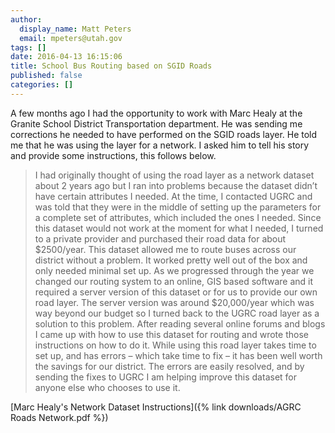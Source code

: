 ```yaml
---
author:
  display_name: Matt Peters
  email: mpeters@utah.gov
tags: []
date: 2016-04-13 16:15:06
title: School Bus Routing based on SGID Roads
published: false
categories: []
---
```


A few months ago I had the opportunity to work with Marc Healy at the Granite School District Transportation department.  He was sending me corrections he needed to have performed on the SGID roads layer.  He told me that he was using the layer for a network.  I asked him to tell his story and provide some instructions, this follows below.

> I had originally thought of using the road layer as a network dataset about 2 years ago but I ran into problems because the dataset didn’t have certain attributes I needed. At the time, I contacted UGRC and was told that they were in the middle of setting up the parameters for a complete set of attributes, which included the ones I needed. Since this dataset would not work at the moment for what I needed, I turned to a private provider and purchased their road data for about $2500/year. This dataset allowed me to route buses across our district without a problem. It worked pretty well out of the box and only needed minimal set up. As we progressed through the year we changed our routing system to an online, GIS based software and it required a server version of this dataset or for us to provide our own road layer. The server version was around $20,000/year which was way beyond our budget so I turned back to the UGRC road layer as a solution to this problem. After reading several online forums and blogs I came up with how to use this dataset for routing and wrote those instructions on how to do it. While using this road layer takes time to set up, and has errors –  which take time to fix –  it has been well worth the savings for our district. The errors are easily resolved, and by sending the fixes to UGRC I am helping improve this dataset for anyone else who chooses to use it.

[Marc Healy's Network Dataset Instructions]({% link downloads/AGRC Roads Network.pdf %})
